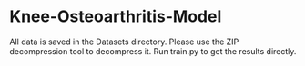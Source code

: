 # Knee-Osteoarthritis-Model

All data is saved in the Datasets directory. Please use the ZIP decompression tool to decompress it. Run train.py to get the results directly.
